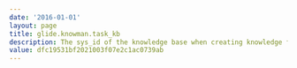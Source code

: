```yaml
---
date: '2016-01-01'
layout: page
title: glide.knowman.task_kb
description: The sys_id of the knowledge base when creating knowledge from task records
value: dfc19531bf2021003f07e2c1ac0739ab
---
```

